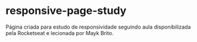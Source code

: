 # responsive-page-study
Página criada para estudo de responsividade seguindo aula disponibilizada pela Rocketseat e lecionada por Mayk Brito. 
